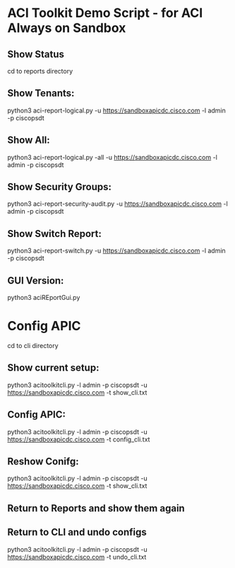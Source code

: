 # ACI Toolkit Demo Script - for ACI Always on Sandbox
## Show Status
cd to reports directory

## Show Tenants:
python3 aci-report-logical.py -u https://sandboxapicdc.cisco.com -l admin -p ciscopsdt

## Show All:
python3 aci-report-logical.py -all -u https://sandboxapicdc.cisco.com -l admin -p ciscopsdt

## Show Security Groups:
python3 aci-report-security-audit.py -u https://sandboxapicdc.cisco.com -l admin -p ciscopsdt

## Show Switch Report:
python3 aci-report-switch.py -u https://sandboxapicdc.cisco.com -l admin -p ciscopsdt

## GUI Version:
python3 aciREportGui.py

# Config APIC
cd to cli directory

## Show current setup:
python3 acitoolkitcli.py -l admin -p ciscopsdt -u https://sandboxapicdc.cisco.com -t show_cli.txt

## Config APIC:
python3 acitoolkitcli.py -l admin -p ciscopsdt -u https://sandboxapicdc.cisco.com -t config_cli.txt

## Reshow Conifg:
python3 acitoolkitcli.py -l admin -p ciscopsdt -u https://sandboxapicdc.cisco.com -t show_cli.txt

## Return to Reports and show them again
## Return to CLI and undo configs
python3 acitoolkitcli.py -l admin -p ciscopsdt -u https://sandboxapicdc.cisco.com -t undo_cli.txt

